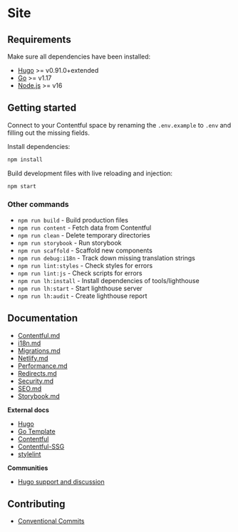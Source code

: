 # Site

## Requirements

Make sure all dependencies have been installed:

- [Hugo](https://gohugo.io/) >= v0.91.0+extended
- [Go](https://golang.org/) >= v1.17
- [Node.js](https://nodejs.org/) >= v16

## Getting started

Connect to your Contentful space by renaming the `.env.example` to `.env` and filling out the missing fields.

Install dependencies:

```bash
npm install
```

Build development files with live reloading and injection:

```bash
npm start
```

### Other commands

- `npm run build` - Build production files
- `npm run content` - Fetch data from Contentful
- `npm run clean` - Delete temporary directories
- `npm run storybook` - Run storybook
- `npm run scaffold` - Scaffold new components
- `npm run debug:i18n` - Track down missing translation strings
- `npm run lint:styles` - Check styles for errors
- `npm run lint:js` - Check scripts for errors
- `npm run lh:install` - Install dependencies of tools/lighthouse
- `npm run lh:start` - Start lighthouse server
- `npm run lh:audit` - Create lighthouse report

## Documentation

- [Contentful.md](docs/Contentful.md)
- [i18n.md](docs/i18n.md)
- [Migrations.md](docs/Migrations.md)
- [Netlify.md](docs/Netlify.md)
- [Performance.md](docs/Performance.md)
- [Redirects.md](docs/Redirects.md)
- [Security.md](docs/Security.md)
- [SEO.md](docs/SEO.md)
- [Storybook.md](docs/Storybook.md)

**External docs**
- [Hugo](https://gohugo.io/documentation/)
- [Go Template](https://golang.org/pkg/text/template/)
- [Contentful](https://www.contentful.com/developers/docs/)
- [Contentful-SSG](https://github.com/jungvonmatt/contentful-ssg)
- [stylelint](https://stylelint.io/)

**Communities**

- [Hugo support and discussion](https://discourse.gohugo.io/)

## Contributing

- [Conventional Commits](https://www.conventionalcommits.org/en/v1.0.0/)
